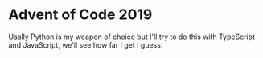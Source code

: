 # Advent of Code 2019

Usally Python is my weapon of choice but I'll try to do this with TypeScript and JavaScript, we'll see how far I get I guess.
